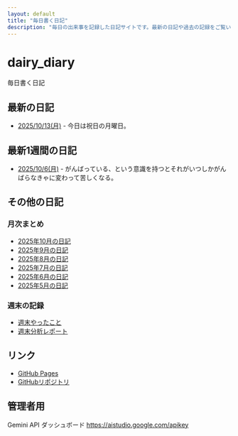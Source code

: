 ```yaml
---
layout: default
title: "毎日書く日記"
description: "毎日の出来事を記録した日記サイトです。最新の日記や過去の記録をご覧いただけます。"
---
```


# dairy_diary

毎日書く日記

## 最新の日記

- [2025/10/13(月)](diary/2025/10/20251013.md) - 今日は祝日の月曜日。

## 最新1週間の日記

- [2025/10/6(月)](diary/2025/10/20251006.md) - がんばっている、という意識を持つとそれがいつしかがんばらなきゃに変わって苦しくなる。

## その他の日記

### 月次まとめ

- [2025年10月の日記](diary/2025/monthly/202510.md)
- [2025年9月の日記](diary/2025/monthly/202509.md)
- [2025年8月の日記](diary/2025/monthly/202508.md)
- [2025年7月の日記](diary/2025/monthly/202507.md)
- [2025年6月の日記](diary/2025/monthly/202506.md)
- [2025年5月の日記](diary/2025/monthly/202505.md)

### 週末の記録

- [週末やったこと](diary/2025/weekend/weekend_diary.md)
- [週末分析レポート](diary/2025/weekend/analysis_report.md)

## リンク

- [GitHub Pages](https://hika-pan.github.io/daily_diary/)
- [GitHubリポジトリ](https://github.com/hika-pan/daily_diary)

## 管理者用

Gemini API ダッシュボード <https://aistudio.google.com/apikey>
